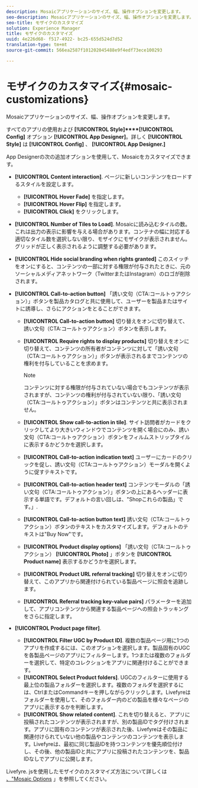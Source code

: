 ```yaml
---
description: Mosaicアプリケーションのサイズ、幅、操作オプションを変更します。
seo-description: Mosaicアプリケーションのサイズ、幅、操作オプションを変更します。
seo-title: モザイクのカスタマイズ
solution: Experience Manager
title: モザイクのカスタマイズ
uuid: 4e226d68- f517-4922- bc25-655d524d7d52
translation-type: tm+mt
source-git-commit: 566ea2587f101202045488e9f4edf73ece100293

---
```



# モザイクのカスタマイズ{#mosaic-customizations}

Mosaicアプリケーションのサイズ、幅、操作オプションを変更します。

すべてのアプリの使用および **[!UICONTROL Style]****[!UICONTROL Config]** オプション **[!UICONTROL App Designer]**。詳しく **[!UICONTROL Style]** は **[!UICONTROL Config]** 、 **[!UICONTROL App Designer.]**

App Designerの次の追加オプションを使用して、Mosaicをカスタマイズできます。

* **[!UICONTROL Content interaction]**. ページに新しいコンテンツをロードするスタイルを設定します。

   * **[!UICONTROL Hover Fade]** を指定します。
   * **[!UICONTROL Hover Flip]** を指定します。
   * **[!UICONTROL Click]** をクリックします。

* **[!UICONTROL Number of Tiles to Load]**. Mosaicに読み込むタイルの数。これは出力の表示に影響を与える場合があります。コンテナの幅に対応する適切なタイル数を選択しない限り、モザイクにモザイクが表示されません。グリッドが正しく表示されるように調整する必要があります。
* **[!UICONTROL Hide social branding when rights granted]** このスイッチをオンにすると、コンテンツの一部に対する権限が付与されたときに、元のソーシャルメディアネットワーク（TwitterまたはInstagram）のロゴが削除されます。

* **[!UICONTROL Call-to-action button]** 「誘い文句（CTA:コールトゥアクション）」ボタンを製品カタログと共に使用して、ユーザーを製品またはサイトに誘導し、さらにアクションをとることができます。

   * **[!UICONTROL Call-to-action button]** 切り替えをオンに切り替えて、誘い文句（CTA:コールトゥアクション）ボタンを表示します。

   * **[!UICONTROL Require rights to display products]** 切り替えをオンに切り替えて、コンテンツの所有者がコンテンツに対して「誘い文句（CTA:コールトゥアクション）」ボタンが表示されるまでコンテンツの権利を付与していることを求めます。

      >[!NOTE]
      >
      >コンテンツに対する権限が付与されていない場合でもコンテンツが表示されますが、コンテンツの権利が付与されていない限り、「誘い文句（CTA:コールトゥアクション）」ボタンはコンテンツと共に表示されません。

   * **[!UICONTROL Show call-to-action in tile]**. サイト訪問者がカードをクリックしてより大きいウィンドウでコンテンツを開く場合にのみ、誘い文句（CTA:コールトゥアクション）ボタンをフィルムストリップタイルに表示するかどうかを選択します。
   * **[!UICONTROL Call-to-action indication text]** ユーザーにカードのクリックを促し、誘い文句（CTA:コールトゥアクション）モーダルを開くように促すテキストです。

   * **[!UICONTROL Call-to-action header text]** コンテンツモーダルの「誘い文句（CTA:コールトゥアクション）」ボタンの上にあるヘッダーに表示する単語です。デフォルトの言い回しは、"Shopこれらの製品」です。」.

   * **[!UICONTROL Call-to-action button text]** 誘い文句（CTA:コールトゥアクション）ボタンのテキストをカスタマイズします。デフォルトのテキストは"Buy Now"です。

   * **[!UICONTROL Product display options]** 「誘い文句（CTA:コールトゥアクション） **[!UICONTROL Photo]** 」ボタンを **[!UICONTROL Product name]** 表示するかどうかを選択します。

   * **[!UICONTROL Product URL referral tracking]** 切り替えをオンに切り替えて、このアプリから関連付けられている製品ページに照会を追跡します。

   * **[!UICONTROL Referral tracking key-value pairs]** パラメーターを追加して、アプリコンテンツから関連する製品ページへの照会トラッキングをさらに指定します。

* **[!UICONTROL Product page filter]**.

   * **[!UICONTROL Filter UGC by Product ID]**. 複数の製品ページ用に1つのアプリを作成するには、このオプションを選択します。製品固有のUGCを各製品ページのアプリにフィルターします。1つまたは複数のフォルダーを選択して、特定のコレクションをアプリに関連付けることができます。
   * **[!UICONTROL Select Product folders]**. UGCのフィルターに使用する最上位の製品フォルダーを選択します。複数のフォルダを選択するには、CtrlまたはCommandキーを押しながらクリックします。Livefyreはフォルダーを使用して、そのフォルダー内のどの製品を様々なページのアプリに表示するかを判断します。
   * **[!UICONTROL Show related content]**. これを切り替えると、アプリに投稿されたコンテンツが表示されますが、別の製品IDでタグ付けされます。アプリに固有のコンテンツが表示された後、Livefyreはその製品に関連付けられていない他の製品やコンテンツのコンテンツを表示します。Livefyreは、最初に同じ製品IDを持つコンテンツを優先順位付けし、その後、他の製品IDと共にアプリに投稿されたコンテンツを、製品IDなしでアプリに公開します。

Livefyre. jsを使用したモザイクのカスタマイズ方法について詳しくは [、"Mosaic Options](/help/implementation/c-getting-started/c-implementation-process/c-using-livefyre.js-to-create-customize-and-use-apps-on-your-site.md) 」を参照してください。
